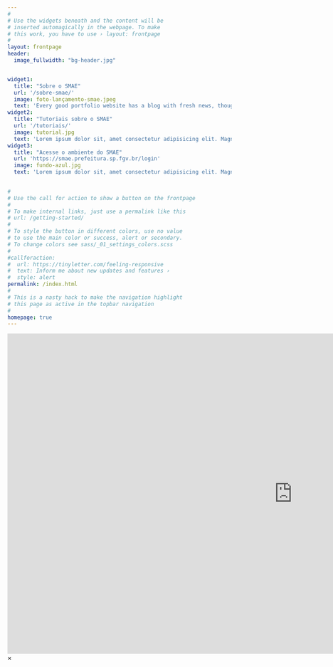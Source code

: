 ```yaml
---
#
# Use the widgets beneath and the content will be
# inserted automagically in the webpage. To make
# this work, you have to use › layout: frontpage
#
layout: frontpage
header:
  image_fullwidth: "bg-header.jpg"


widget1:
  title: "Sobre o SMAE"
  url: '/sobre-smae/'
  image: foto-lançamento-smae.jpeg
  text: 'Every good portfolio website has a blog with fresh news, thoughts and develop&shy;ments of your activities. <em>Feeling Responsive</em> offers you a fully functional blog with an archive page to give readers a quick overview of all your posts.'
widget2:
  title: "Tutoriais sobre o SMAE"
  url: '/tutoriais/'
  image: tutorial.jpg
  text: 'Lorem ipsum dolor sit, amet consectetur adipisicing elit. Magnam temporibus nisi illo quos. Repudiandae fuga itaque eveniet eum culpa inventore. Iusto perspiciatis natus totam labore eaque adipisci repudiandae neque cum.'
widget3:
  title: "Acesse o ambiente do SMAE"
  url: 'https://smae.prefeitura.sp.fgv.br/login'
  image: fundo-azul.jpg
  text: 'Lorem ipsum dolor sit, amet consectetur adipisicing elit. Magnam temporibus nisi illo quos. Repudiandae fuga itaque eveniet eum culpa inventore. Iusto perspiciatis natus totam labore eaque adipisci repudiandae neque cum.'

  
#
# Use the call for action to show a button on the frontpage
#
# To make internal links, just use a permalink like this
# url: /getting-started/
#
# To style the button in different colors, use no value
# to use the main color or success, alert or secondary.
# To change colors see sass/_01_settings_colors.scss
#
#callforaction:
#  url: https://tinyletter.com/feeling-responsive
#  text: Inform me about new updates and features ›
#  style: alert
permalink: /index.html
#
# This is a nasty hack to make the navigation highlight
# this page as active in the topbar navigation
#
homepage: true
---
```


<div id="videoModal" class="reveal-modal large" data-reveal="">
  <div class="flex-video widescreen vimeo" style="display: block;">
    <iframe width="1280" height="720" src="https://www.youtube.com/embed/3b5zCFSmVvU" frameborder="0" allowfullscreen></iframe>
  </div>
  <a class="close-reveal-modal">&#215;</a>
</div>
